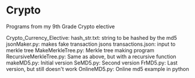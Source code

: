 # Crypto
Programs from my 9th Grade Crypto elective

Crypto_Currency_Elective:
  hash_str.txt: string to be hashed by the md5
  jsonMaker.py: makes fake transaction jsons
  transactions.json: input to merkle tree
  MakeMerkleTree.py: Merkle tree making program
  RecursiveMerkleTree.py: Same as above, but with a recursive function
  makeMD5.py: Initial version
  SeMD5.py: Second version
  FrMD5.py: Last version, but still doesn't work
  OnlineMD5.py: Online md5 example in python
